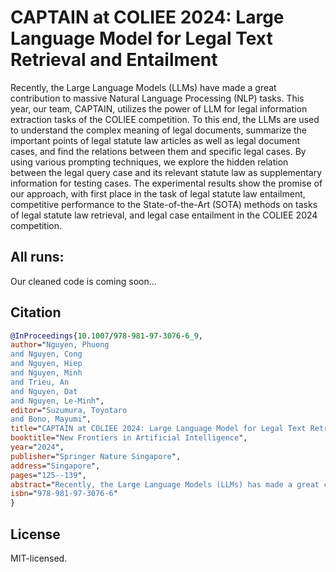 # CAPTAIN at COLIEE 2024: Large Language Model for Legal Text Retrieval and Entailment

Recently, the Large Language Models (LLMs) have made a great contribution to massive Natural Language Processing  (NLP) tasks. 
This year, our team, CAPTAIN, utilizes the power of LLM for legal information extraction tasks of the COLIEE competition. To this end, the LLMs are used to understand the complex meaning of legal documents, summarize the important points of legal statute law articles as well as legal document cases, and find the relations between them and specific legal cases. By using various prompting techniques, we explore the hidden relation between the legal query case and its relevant statute law as supplementary information for testing cases.  The experimental results show the promise of our approach, with first place in the task of legal statute law entailment, competitive performance to the State-of-the-Art (SOTA) methods on tasks of legal statute law retrieval, and legal case entailment in the COLIEE 2024 competition.  

## All runs: 
Our cleaned code is coming soon...

## Citation
 
```bib
@InProceedings{10.1007/978-981-97-3076-6_9,
author="Nguyen, Phuong
and Nguyen, Cong
and Nguyen, Hiep
and Nguyen, Minh
and Trieu, An
and Nguyen, Dat
and Nguyen, Le-Minh",
editor="Suzumura, Toyotaro
and Bono, Mayumi",
title="CAPTAIN at COLIEE 2024: Large Language Model for Legal Text Retrieval and Entailment",
booktitle="New Frontiers in Artificial Intelligence",
year="2024",
publisher="Springer Nature Singapore",
address="Singapore",
pages="125--139",
abstract="Recently, the Large Language Models (LLMs) has made a great contribution to massive Natural Language Processing (NLP) tasks. This year, our team, CAPTAIN, utilizes the power of LLM for legal information extraction tasks of the COLIEE competition. To this end, the LLMs are used to understand the complex meaning of legal documents, summarize the important points of legal statute law articles as well as legal document cases, and find the relations between them and specific legal cases. By using various prompting techniques, we explore the hidden relation between the legal query case and its relevant statute law as supplementary information for testing cases. The experimental results show the promise of our approach, with first place in the task of legal statute law entailment, competitive performance to the State-of-the-Art (SOTA) methods on tasks of legal statute law retrieval, and legal case entailment in the COLIEE 2024 competition. Our source code and experiments are available at https://github.com/phuongnm94/captain-coliee/tree/coliee2024.",
isbn="978-981-97-3076-6"
}
```
 
##  License
MIT-licensed. 




